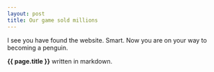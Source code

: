 ```yaml
---
layout: post
title: Our game sold millions
---
```


I see you have found the website. Smart. Now you are on your way to becoming a penguin.

**{{ page.title }}** written in markdown.
